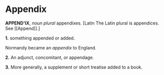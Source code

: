 # Appendix

**APPEND'IX**, _noun_ _plural_ appendixes. \[Latin The Latin plural is appendices. See [[Append]].\]

**1.** something appended or added.

Normandy became an _appendix_ to England.

**2.** An adjunct, concomitant, or appendage.

**3.** More generally, a supplement or short treatise added to a book.